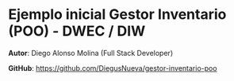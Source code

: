 # Ejemplo inicial Gestor Inventario (POO) - DWEC / DIW

**Autor**: Diego Alonso Molina (Full Stack Developer)

**GitHub**: https://github.com/DiegusNueva/gestor-inventario-poo
